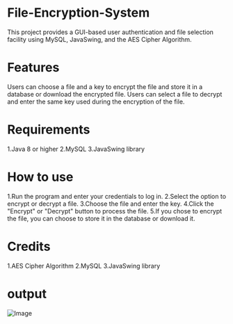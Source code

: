 # File-Encryption-System

This project provides a GUI-based user authentication and file selection facility using MySQL, JavaSwing, and the AES Cipher Algorithm.
# Features
Users can choose a file and a key to encrypt the file and store it in a database or download the encrypted file.
Users can select a file to decrypt and enter the same key used during the encryption of the file.
# Requirements
1.Java 8 or higher
2.MySQL
3.JavaSwing library
# How to use
1.Run the program and enter your credentials to log in.
2.Select the option to encrypt or decrypt a file.
3.Choose the file and enter the key.
4.Click the "Encrypt" or "Decrypt" button to process the file.
5.If you chose to encrypt the file, you can choose to store it in the database or download it.
# Credits
1.AES Cipher Algorithm
2.MySQL
3.JavaSwing library
# output
![Image](https://github.com/user-attachments/assets/9c17ecc8-7e20-402d-8967-2048c7ef1ba8)
